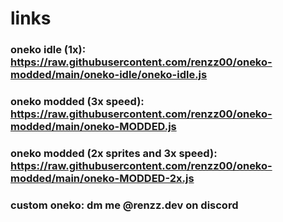 # links

### oneko idle (1x): https://raw.githubusercontent.com/renzz00/oneko-modded/main/oneko-idle/oneko-idle.js
### oneko modded (3x speed): https://raw.githubusercontent.com/renzz00/oneko-modded/main/oneko-MODDED.js
### oneko modded (2x sprites and 3x speed): https://raw.githubusercontent.com/renzz00/oneko-modded/main/oneko-MODDED-2x.js
### custom oneko: dm me @renzz.dev on discord
